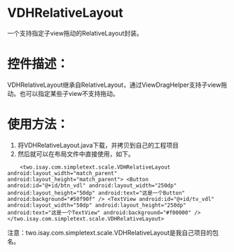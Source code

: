 # VDHRelativeLayout
一个支持指定子view拖动的RelativeLayout封装。
 
# 控件描述：
 VDHRelativeLayout继承自RelativeLayout，通过ViewDragHelper支持子view拖动。也可以指定某些子view不支持拖动。
 
# 使用方法：
1.  将VDHRelativeLayout.java下载，并拷贝到自己的工程项目
1.  然后就可以在布局文件中直接使用，如下。
 
 
`    <two.isay.com.simpletext.scale.VDHRelativeLayout
        android:layout_width="match_parent"
        android:layout_height="match_parent">
        <Button
            android:id="@+id/btn_vdl"
            android:layout_width="250dp"
            android:layout_height="50dp"
            android:text="这是一个Button"
            android:background="#50f90f" />
        <TextView
            android:id="@+id/tv_vdl"
            android:layout_width="50dp"
            android:layout_height="250dp"
            android:text="这是一个TextView"
            android:background="#f00000" />
    </two.isay.com.simpletext.scale.VDHRelativeLayout>`

注意：two.isay.com.simpletext.scale.VDHRelativeLayout是我自己项目的包名。
 
